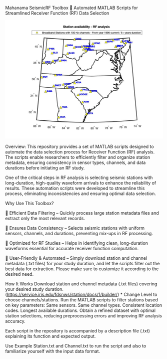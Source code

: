 Mahanama SeismicRF Toolbox
🔹 Automated MATLAB Scripts for Streamlined Receiver Function (RF) Data Selection

![Seismic Data Analysis](Stations_100_5plus.jpg)


Overview:
This repository provides a set of MATLAB scripts designed to automate the data selection process for Receiver Function (RF) analysis. The scripts enable researchers to efficiently filter and organize station metadata, ensuring consistency in sensor types, channels, and data durations before initiating an RF study.

One of the critical steps in RF analysis is selecting seismic stations with long-duration, high-quality waveform arrivals to enhance the reliability of results. These automation scripts were developed to streamline this process, eliminating inconsistencies and ensuring optimal data selection.

Why Use This Toolbox?

🔹 Efficient Data Filtering – Quickly process large station metadata files and extract only the most relevant records.

🔹 Ensures Data Consistency – Selects seismic stations with uniform sensors, channels, and durations, preventing mix-ups in RF processing.

🔹 Optimized for RF Studies – Helps in identifying clean, long-duration waveforms essential for accurate receiver function computation.

🔹 User-Friendly & Automated – Simply download station and channel metadata (.txt files) for your study duration, and let the scripts filter out the best data for extraction.
Please make sure to customize it according to the desired need. 

How It Works
Download station and channel metadata (.txt files) covering your desired study duration.
(https://service.iris.edu/fdsnws/station/docs/1/builder/) * Change Level to choose channels/stations.
Run the MATLAB scripts to filter stations based on key parameters:
Same sensors.
Same channel types.
Consistent location codes.
Longest available durations.
Obtain a refined dataset with optimal station selections, reducing preprocessing errors and improving RF analysis accuracy.

Each script in the repository is accompanied by a description file (.txt) explaining its function and expected output.

Use Example Station.txt and Channel.txt to run the script and also to familiarize yourself with the input data format.
